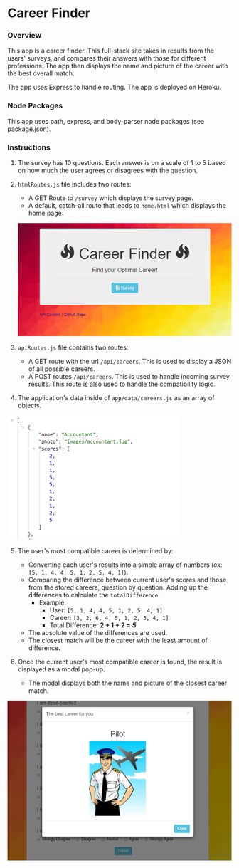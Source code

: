 # Career Finder

### Overview

This app is a career finder. This full-stack site takes in results from the users' surveys, and compares their answers with those for different professions. The app then displays the name and picture of the career with the best overall match. 

The app uses Express to handle routing. The app is deployed on Heroku.

### Node Packages
 This app uses path, express, and body-parser node packages (see package.json).


### Instructions



1. The survey has 10 questions. Each answer is on a scale of 1 to 5 based on how much the user agrees or disagrees with the question.

2. `htmlRoutes.js` file includes two routes:

   * A GET Route to `/survey` which displays the survey page.
   * A default, catch-all route that leads to `home.html` which displays the home page. 

   ![homepage](app/public/images/homepageSmall.PNG "Description goes here")

3. `apiRoutes.js` file contains two routes:

   * A GET route with the url `/api/careers`. This is used to display a JSON of all possible careers.
   * A POST routes `/api/careers`. This is used to handle incoming survey results. This route is also used to handle the compatibility logic. 

4. The  application's data inside of `app/data/careers.js` as an array of objects. 

![career objects](app/public/images/json.PNG )


5. The user's most compatible career is determined by:

   * Converting each user's results into a simple array of numbers (ex: `[5, 1, 4, 4, 5, 1, 2, 5, 4, 1]`).
   * Comparing the difference between current user's scores and those from the stored careers, question by question. Adding up the differences to calculate the `totalDifference`.
     * Example: 
       * User: `[5, 1, 4, 4, 5, 1, 2, 5, 4, 1]`
       * Career: `[3, 2, 6, 4, 5, 1, 2, 5, 4, 1]`
       * Total Difference: **2 + 1 + 2 =** **_5_**
   * The absolute value of the differences are used. 
   * The closest match will be the career with the least amount of difference.

6. Once the current user's most compatible career is found, the result is displayed as a modal pop-up.
   * The modal displays both the name and picture of the closest career match. 

![modal](app/public/images/modal.PNG "Description goes here")